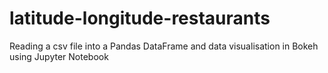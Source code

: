 # latitude-longitude-restaurants
Reading a csv file into a Pandas DataFrame and data visualisation in Bokeh using Jupyter Notebook
